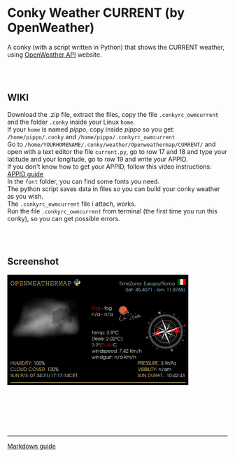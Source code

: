 # Conky Weather CURRENT (by OpenWeather)
 
A conky (with a script written in Python) that shows the CURRENT weather, using [OpenWeather API](https://openweathermap.org/) website.<br>

<br>
<br>

## **WIKI**<br>

Download the .zip file, extract the files, copy the file `.conkyrc_owmcurrent` and the folder `.conky` inside your Linux `home`.<br>
If your `home` is named *pippo*, copy inside *pippo* so you get: `/home/pippo/.conky` and `/home/pippo/.conkyrc_owmcurrent`<br>
Go to `/home/YOURHOMENAME/.conky/weather/Openweathermap/CURRENT/` and open with a text editor the file `current.py`, go to row 17 and 18 and type your latitude and your longitude, go to row 19 and write your APPID.<br>
If you don't know how to get your APPID, follow this video instructions: [APPID guide](https://youtu.be/FxcR7c3YwEQ?si=wD5IBWCfEG1cvo1p&t=65)
<br>
In the `font` folder, you can find some fonts you need.<br>
The python script saves data in files so you can build your conky weather as you wish.<br>
The `.conkyrc_owmcurrent` file i attach, works.<br>
Run the file `.conkyrc_owmcurrent` from terminal (the first time you run this conky), so you can get possible errors. 




<br>
<br>

## Screenshot

![](https://github.com/TheHeadlessOfficial/weather_currentOWM/blob/main/.conky/docs/screenshot.png)<br>

<br>
<br>
<br>
<br>
<br>

---
[Markdown guide](https://docs.github.com/en/get-started/writing-on-github/getting-started-with-writing-and-formatting-on-github/basic-writing-and-formatting-syntax)

